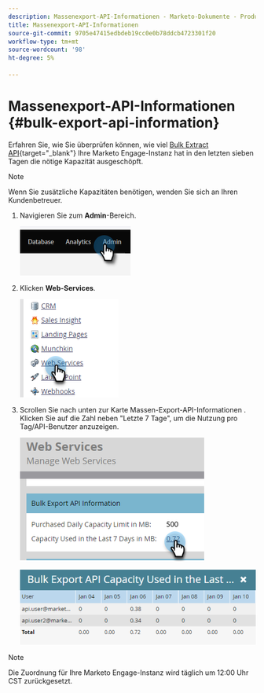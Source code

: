 ```yaml
---
description: Massenexport-API-Informationen - Marketo-Dokumente - Produktdokumentation
title: Massenexport-API-Informationen
source-git-commit: 9705e47415edbdeb19cc0e0b78ddcb4723301f20
workflow-type: tm+mt
source-wordcount: '98'
ht-degree: 5%

---
```


# Massenexport-API-Informationen {#bulk-export-api-information}

Erfahren Sie, wie Sie überprüfen können, wie viel [Bulk Extract API](https://developers.marketo.com/rest-api/bulk-extract/){target="_blank"} Ihre Marketo Engage-Instanz hat in den letzten sieben Tagen die nötige Kapazität ausgeschöpft.

>[!NOTE]
>
>Wenn Sie zusätzliche Kapazitäten benötigen, wenden Sie sich an Ihren Kundenbetreuer.

1. Navigieren Sie zum **Admin**-Bereich.

   ![](assets/bulk-export-api-information-1.png)

1. Klicken **Web-Services**.

   ![](assets/bulk-export-api-information-2.png)

1. Scrollen Sie nach unten zur Karte Massen-Export-API-Informationen . Klicken Sie auf die Zahl neben &quot;Letzte 7 Tage&quot;, um die Nutzung pro Tag/API-Benutzer anzuzeigen.

   ![](assets/bulk-export-api-information-3.png)

   ![](assets/bulk-export-api-information-4.png)

>[!NOTE]
>
>Die Zuordnung für Ihre Marketo Engage-Instanz wird täglich um 12:00 Uhr CST zurückgesetzt.
